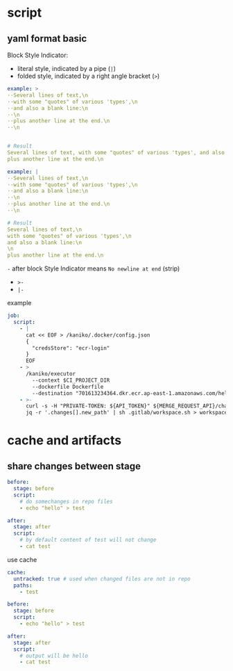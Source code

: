 # script


## yaml format basic

Block Style Indicator:
- literal style,  indicated by a pipe (`|`)
- folded style, indicated by a right angle bracket (`>`)


```yaml
example: >
··Several lines of text,\n
··with some "quotes" of various 'types',\n
··and also a blank line:\n
··\n
··plus another line at the end.\n
··\n


# Result
Several lines of text, with some "quotes" of various 'types', and also a blank line:\n
plus another line at the end.\n
```

```yaml
example: |
··Several lines of text,\n
··with some "quotes" of various 'types',\n
··and also a blank line:\n
··\n
··plus another line at the end.\n
··\n

# Result
Several lines of text,\n
with some "quotes" of various 'types',\n
and also a blank line:\n
\n
plus another line at the end.\n
```

`-`  after block Style Indicator means `No newline at end` (strip)

- `>-`
- `|-`

example
```yaml
job:
  script:
    - |
      cat << EOF > /kaniko/.docker/config.json
      {  
        "credsStore": "ecr-login"
      }
      EOF
    - >
      /kaniko/executor
        --context $CI_PROJECT_DIR
        --dockerfile Dockerfile
        --destination "701613234364.dkr.ecr.ap-east-1.amazonaws.com/hello-world:$APP_VERSION"
    - >-
      curl -s -H "PRIVATE-TOKEN: ${API_TOKEN}" ${MERGE_REQUEST_API}/changes |
      jq -r '.changes[].new_path' | sh .gitlab/workspace.sh > workspace.env
```


# cache and artifacts
## share changes between stage
```yaml
before:
  stage: before
  script:
    # do somechanges in repo files
    - echo "hello" > test

after:
  stage: after
  script:
    # by default content of test will not change
    - cat test
```

use cache
```yaml
cache:
  untracked: true # used when changed files are not in repo
  paths:
    - test

before:
  stage: before
  script:
    - echo "hello" > test

after:
  stage: after
  script:
    # output will be hello
    - cat test
```
